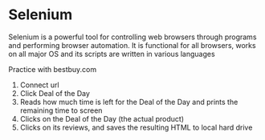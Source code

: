 # Selenium

Selenium is a powerful tool for controlling web browsers through programs and performing browser automation. It is functional for all browsers, works on all major OS and its scripts are written in various languages

Practice with bestbuy.com
1. Connect url
2. Click Deal of the Day
3. Reads how much time is left for the Deal of the Day and prints the remaining time to screen
4. Clicks on the Deal of the Day (the actual product)
5. Clicks on its reviews, and saves the resulting HTML to local hard drive
